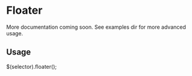 # Floater

More documentation coming soon.  See examples dir for more advanced usage.

## Usage

  $(selector).floater();

